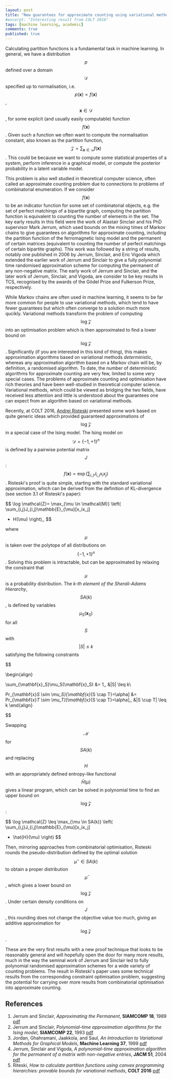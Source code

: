 ```yaml
---
layout: post
title: "New guarantees for approximate counting using variational methods"
#excerpt: "Interesting result from COLT 2016"
tags: [machine learning, academic]
comments: true
published: true
---
```


Calculating partition functions is a fundamental task in machine
learning. In general, we have a distribution $$ p $$ defined over a
domain $$ \mathcal{D} $$ specified up to normalisation, i.e. $$
p(\mathbf{x}) \propto f(\mathbf{x}) $$, $$ \mathbf{x} \in \mathcal{D}
$$, for some explicit (and usually easily computable) function $$
f(\mathbf{x}) $$. Given such a function we often want to compute the
normalisation constant, also known as the partition function, $$
\mathcal{Z} = \sum_{\mathbf{x} \in \mathcal{D}}f(\mathbf{x}) $$. This
could be because we want to compute some statistical properties of a
system, perform inference in a graphical model, or compute the
posterior probability in a latent variable model.

This problem is also well studied in theoretical computer science,
often called an approximate counting problem due to connections to
problems of combinatorial enumeration. If we consider $$ f(\mathbf{x})
$$ to be an indicator function for some set of combinatorial objects,
e.g. the set of perfect matchings of a bipartite graph, computing the
partition function is equivalent to counting the number of elements in
the set. The key early results in this field were the work of Alastair
Sinclair and his PhD supervisor Mark Jerrum, which used bounds on the
mixing times of Markov chains to give guarantees on algorithms for
approximate counting, including the partition function of the
ferromagnetic Ising model and the permanent of certain matrices
(equivalent to counting the number of perfect matchings of certain
bipartite graphs). This work was followed by a string of results,
notably one published in 2006 by Jerrum, Sinclair, and Eric Vigoda
which extended the earlier work of Jerrum and Sinclair to give a fully
polynomial time randomised approximation scheme for computing the
permanent of any non-negative matrix. The early work of Jerrum and
Sinclair, and the later work of Jerrum, Sinclair, and Vigoda, are
consider to be key results in TCS, recognised by the awards of the
Gödel Prize and Fulkerson Prize, respectively.

While Markov chains are often used in machine learning, it seems to be
far more common for people to use variational methods, which tend to
have fewer guarantees but which often converge to a solution much more
qucikly. Variational methods transform the problem of computing $$
\log \mathcal{Z} $$ into an optimisation problem which is then
approximated to find a lower bound on $$ \log \mathcal{Z}
$$. Significantly (if you are interested in this kind of thing), this
makes approximation algorithms based on variational methods
*deterministic*, whereas any approximation algorithm based on a Markov
chain will be, by definition, a randomised algorithm. To date, the
number of deterministic algorithms for approximate counting are very
few, limited to some very special cases. The problems of approximate
counting and optimisation have rich theories and have been
well-studied in theoretical computer science. Variational methods,
which could be viewed as bridging the two fields, have received less
attention and little is understood about the guarantees one can expect
from an algorithm based on variational methods.

Recently, at COLT 2016,
[Andrej Risteski](http://www.cs.princeton.edu/~risteski/) presented
some work based on quite generic ideas which provided guaranteed
approximations of $$ \log \mathcal{Z} $$ in a special case of the
Ising model. The Ising model on $$ \mathcal{D} = \{-1,+1\}^n $$ is
defined by a pairwise potential matrix $$ J $$: $$ f(\mathbf{x}) =
\exp(\sum_{i,j}J_{i,j}x_ix_j) $$. Risteski's proof is quite simple,
starting with the standard variational approximation, which can be
derived from the definition of KL-divergence (see section 3.1 of
Risteski's paper):

$$
\log \mathcal{Z}=
\max_{\mu \in \mathcal{M}}
\left(
\sum_{i,j}J_{i,j}\mathbb{E}_{\mu}[x_ix_j]
+ H(\mu)
\right)\,,
$$

where $$ \mu $$ is taken over the polytope of all distributions on $$
\{-1,+1\}^n $$. Solving this problem is intractable, but can be
approximated by relaxing the constraint that $$ \mu $$ is a
probability distribution. The _k-th element of the Sherali-Adams
Hierarchy_, $$ SA(k) $$, is defined by variables $$ \mu_S(\mathbf{x}_S)
$$ for all $$ S $$ with $$ |S| \leq k $$ satisfying the following
constraints

$$

\begin{align}

\sum_{\mathbf{x}_S}\mu_S(\mathbf{x}_S)
&= 1\,,
&|S| \leq k\\

Pr_{\mathbf{x}_S \sim \mu_S}[\mathbf{x}_{S \cap T}=\alpha] &=
Pr_{\mathbf{x}_T \sim \mu_T}[\mathbf{x}_{S \cap T}=\alpha]\,,
&|S \cup T| \leq k \end{align}

$$

Swapping $$ \mathcal{M} $$ for $$ SA(k) $$ and replacing $$ H $$ with
an appropriately defined entropy-like functional $$ \hat{H}(\mu) $$
gives a linear program, which can be solved in polynomial time to find
an upper bound on $$ \log \mathcal{Z} $$:

$$
\log \mathcal{Z} \leq
\max_{\mu \in SA(k)}
\left(
\sum_{i,j}J_{i,j}\mathbb{E}_{\mu}[x_ix_j]
+ \hat{H}(\mu)
\right)
$$

Then, mirroring approaches from combinatorial optimisation, Risteski
rounds the pseudo-distribution defined by the optimal solution $$
\mu^{\star} \in SA(k) $$ to obtain a proper distribution $$ \bar{\mu}
$$, which gives a lower bound on $$ \log \mathcal{Z} $$. Under certain
density conditions on $$ J $$, this rounding does not change the
objective value too much, giving an additive approximation for $$ \log
\mathcal Z $$.

These are the very first results with a new proof technique that looks
to be reasonably general and will hopefully open the door for many
more results, much in the way the seminal work of Jerrum and Sinclair
led to fully polynomial randomised approximation schemes for a wide
variety of counting problems. The result in Risteski's paper uses some
technical results from the corresponding constraint optimisation
problem, suggesting the potential for carrying over more results from
combinatorial optimisation into approximate counting.

References
----------

1. Jerrum and Sinclair, *Approximating the Permanent*, **SIAMCOMP 18**,
   1989 [pdf](http://www.maths.qmul.ac.uk/~mj/papers/SIAMperm.pdf)
2. Jerrum and Sinclair, *Polynomial-time approximation algorithms for
   the Ising model*, **SIAMCOMP 22**, 1993 [pdf](http://www.maths.qmul.ac.uk/~mj/papers/SIAMising.pdf)
4. Jordan, Ghahramani, Jaakkola, and Saul, *An Introduction to
   Variational Methods for Graphical Models*, **Machine Learning 37**, 1999 [pdf](https://people.eecs.berkeley.edu/~jordan/papers/variational-intro.pdf)
3. Jerrum, Sinclair and Vigoda, *A polynomial-time approximation algorithm for the permanent of a matrix with non-negative entries*, **JACM 51**, 2004 [pdf](www.cc.gatech.edu/~vigoda/Permanent.pdf)
4. Riteski, *How to calculate partition functions using convex
programming hierarchies: provable bounds for variational methods*,
**COLT 2016**
[pdf](http://www.jmlr.org/proceedings/papers/v49/risteski16.pdf)
